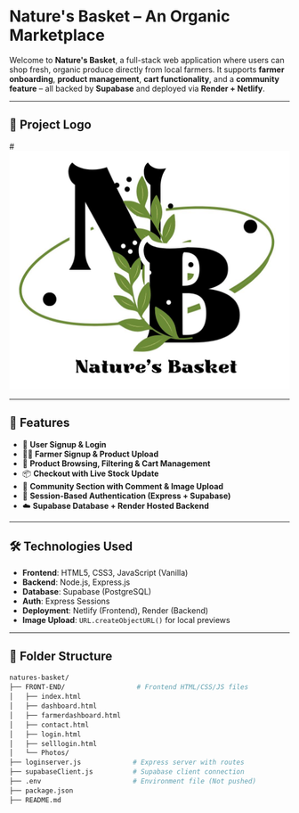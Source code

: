 #  Nature's Basket – An Organic Marketplace

Welcome to **Nature's Basket**, a full-stack web application where users can shop fresh, organic produce directly from local farmers. It supports **farmer onboarding**, **product management**, **cart functionality**, and a **community feature** – all backed by **Supabase** and deployed via **Render + Netlify**.

---

## 📸 Project Logo

#![Nature's Basket Logo](FRONT-END/Photos/logo1.jpg)

---

## 🚀 Features

- 👤 **User Signup & Login**  
- 👨‍🌾 **Farmer Signup & Product Upload**  
- 🛒 **Product Browsing, Filtering & Cart Management**  
- 📦 **Checkout with Live Stock Update**  
- 💬 **Community Section with Comment & Image Upload**  
- 🔐 **Session-Based Authentication (Express + Supabase)**  
- ☁️ **Supabase Database + Render Hosted Backend**

---

## 🛠️ Technologies Used

- **Frontend**: HTML5, CSS3, JavaScript (Vanilla)
- **Backend**: Node.js, Express.js
- **Database**: Supabase (PostgreSQL)
- **Auth**: Express Sessions
- **Deployment**: Netlify (Frontend), Render (Backend)
- **Image Upload**: `URL.createObjectURL()` for local previews

---

## 📁 Folder Structure

```bash
natures-basket/
├── FRONT-END/                  # Frontend HTML/CSS/JS files
│   ├── index.html
│   ├── dashboard.html
│   ├── farmerdashboard.html
│   ├── contact.html
│   ├── login.html
│   ├── selllogin.html
│   └── Photos/
├── loginserver.js             # Express server with routes
├── supabaseClient.js          # Supabase client connection
├── .env                       # Environment file (Not pushed)
├── package.json
├── README.md
